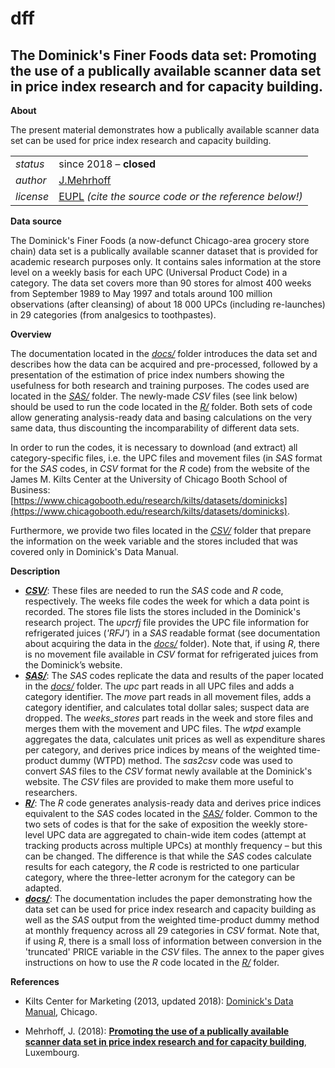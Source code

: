 dff
===

The Dominick's Finer Foods data set: 
Promoting the use of a publically available scanner data set in price index research and for capacity building.
---

**About**

The present material demonstrates how a publically available scanner data set can be used for price index research 
and capacity building.

<table align="center">
    <tr> <td align="left"><i>status</i></td> <td align="left">since 2018 &ndash; <b>closed</b></td></tr> 
    <tr> <td align="left"><i>author</i></td> <td align="left"> <a href="mailto:jens.mehrhoff@bundesbank.de">J.Mehrhoff</a></td> </tr> 
    <tr> <td align="left"><i>license</i></td> <td align="left"><a href="https://joinup.ec.europa.eu/sites/default/files/eupl1.1.-licence-en_0.pdfEUPL">EUPL</a> <i>(cite the source code or the reference below!)</i></td> </tr> 
</table>

**<a name="Data_source"></a>Data source**

The Dominick's Finer Foods (a now-defunct Chicago-area grocery store chain) data set is a publically available 
scanner dataset that is provided for academic research purposes only. It contains sales information at the store 
level on a weekly basis for each UPC (Universal Product Code) in a category. 
The data set covers more than 90 stores for almost 400 weeks from September 1989 to May 1997 and totals around 
100 million observations (after cleansing) of about 18 000 UPCs (including re-launches) in 29 categories (from 
analgesics to toothpastes).

**<a name="Overview"></a>Overview**

The documentation located in the [_docs/_](docs) folder introduces the data set and describes how the data can be acquired 
and pre-processed, followed by a presentation of the estimation of price index numbers showing the usefulness for 
both research and training purposes. The codes used are located in the [_SAS/_](SAS) folder. The newly-made _CSV_ files 
(see link below) should be used to run the code located in the [_R/_](R) folder. Both sets of code allow generating 
analysis-ready data and basing calculations on the very same data, thus discounting the incomparability of different 
data sets.

In order to run the codes, it is necessary to download (and extract) all category-specific files, i.e. the UPC files 
and movement files (in _SAS_ format for the _SAS_ codes, in _CSV_ format for the _R_ code) from the website of the 
James M. Kilts Center at the University of Chicago Booth School of Business:
[https://www.chicagobooth.edu/research/kilts/datasets/dominicks](https://www.chicagobooth.edu/research/kilts/datasets/dominicks).

Furthermore, we provide two files located in the [_CSV/_](CSV) folder that prepare the information on the week variable 
and the stores included that was covered only in Dominick's Data Manual.

**<a name="Description"></a>Description**

* [**_CSV/_**](CSV): These files are needed to run the _SAS_ code and _R_ code, respectively.
The weeks file codes the week for which a data point is recorded. The stores file lists the stores included 
in the Dominick's research project.
The _upcrfj_ file provides the UPC file information for refrigerated juices (_'RFJ'_) in a _SAS_ readable format 
(see documentation about acquiring the data in the [_docs/_](docs) folder). Note that, if using _R_, there is no 
movement file available in _CSV_ format for refrigerated juices from the Dominick’s website.
* [**_SAS/_**](SAS): The _SAS_ codes replicate the data and results of the paper located in the [_docs/_](docs) folder.
The _upc_ part reads in all UPC files and adds a category identifier. The _move_ part reads in all movement files, 
adds a category identifier, and calculates total dollar sales; suspect data are dropped. The _weeks_stores_ part 
reads in the week and store files and merges them with the movement and UPC files. The _wtpd_ example aggregates 
the data, calculates unit prices as well as expenditure shares per category, and derives price indices by means 
of the weighted time-product dummy (WTPD) method.
The _sas2csv_ code was used to convert _SAS_ files to the _CSV_ format newly available at the Dominick's website. The 
_CSV_ files are provided to make them more useful to researchers.
* [**_R/_**](R): The _R_ code generates analysis-ready data and derives price indices equivalent to the _SAS_ codes 
located in the [_SAS/_](SAS) folder. Common to the two sets of codes is that for the sake of exposition the weekly 
store-level UPC data are aggregated to chain-wide item codes (attempt at tracking products across multiple UPCs) at 
monthly frequency – but this can be changed. The difference is that while the _SAS_ codes calculate results for each 
category, the _R_ code is restricted to one particular category, where the three-letter acronym for the category can 
be adapted.
* [**_docs/_**](docs): The documentation includes the paper demonstrating how the data set can be used for price 
index research and capacity building as well as the _SAS_ output from the weighted time-product dummy method at monthly 
frequency across all 29 categories in _CSV_ format. Note that, if using _R_, there is a small loss of information between 
conversion in the 'truncated' PRICE variable in the _CSV_ files.
The annex to the paper gives instructions on how to use the _R_ code located in the [_R/_](R) folder.

**<a name="References"></a>References** 

* Kilts Center for Marketing (2013, updated 2018): [Dominick's Data Manual](https://www.chicagobooth.edu/-/media/enterprise/centers/kilts/datasets/dominicks-dataset/dominicks-manual-and-codebook_kiltscenter.aspx), Chicago.

* Mehrhoff, J. (2018): [**Promoting the use of a publically available scanner data set in price index research and for 
capacity building**](docs/dff.pdf), Luxembourg.

